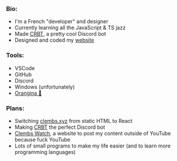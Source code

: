 ### Bio:
* I'm a French "developer" and designer
* Currently learning all the JavaScript & TS jazz
* Made [CRBT](https://clembs.xyz/crbt), a pretty cool Discord bot
* Designed and coded my [website](https://clembs.xyz)
### Tools:
* VSCode
* GitHub
* Discord
* Windows (unfortunately)
* [Orangina 🤤](https://en.wikipedia.org/wiki/Orangina)
### Plans:
* Switching [clembs.xyz](https://clembs.xyz) from static HTML to React
* Making [CRBT](https://clembs.xyz/crbt) the perfect Discord bot
* [Clembs Watch](https://clembs.xyz/watch), a website to post my content outside of YouTube because fuck YouTube
* Lots of small programs to make my life easier (and to learn more programming languages)
